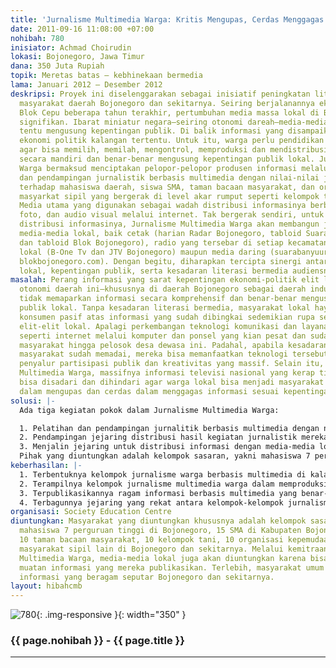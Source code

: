 ```yaml
---
title: 'Jurnalisme Multimedia Warga: Kritis Mengupas, Cerdas Menggagas'
date: 2011-09-16 11:08:00 +07:00
nohibah: 780
inisiator: Achmad Choirudin
lokasi: Bojonegoro, Jawa Timur
dana: 350 Juta Rupiah
topik: Meretas batas – kebhinekaan bermedia
lama: Januari 2012 – Desember 2012
deskripsi: Proyek ini diselenggarakan sebagai inisiatif peningkatan literasi bermedia
  masyarakat daerah Bojonegoro dan sekitarnya. Seiring berjalanannya eksploitasi migas
  Blok Cepu beberapa tahun terakhir, pertumbuhan media massa lokal di Bojonegoro tampak
  signifikan. Ibarat miniatur negara—seiring otonomi dareah—media-media lokal belum
  tentu mengusung kepentingan publik. Di balik informasi yang disampaikan, sarat kepentingan
  ekonomi politik kalangan tertentu. Untuk itu, warga perlu pendidikan literasi media
  agar bisa memilih, memilah, mengontrol, memproduksi dan mendistribusikan informasi
  secara mandiri dan benar-benar mengusung kepentingan publik lokal. Jurnalisme Multimedia
  Warga bermaksud menciptakan pelopor-pelopor produsen informasi melalui pelatihan
  dan pendampingan jurnalistik berbasis multimedia dengan nilai-nilai jurnalisme,
  terhadap mahasiswa daerah, siswa SMA, taman bacaan masyarakat, dan organisasi-organisasi
  masyarkat sipil yang bergerak di level akar rumput seperti kelompok tani dan pemuda.
  Media utama yang digunakan sebagai wadah distribusi informasinya berbentuk tulisan,
  foto, dan audio visual melalui internet. Tak bergerak sendiri, untuk memassifkan
  distribusi informasinya, Jurnalisme Multimedia Warga akan membangun jejaring dengan
  media-media lokal, baik cetak (harian Radar Bojonegoro, tabloid Suara Banyuurip
  dan tabloid Blok Bojonegoro), radio yang tersebar di setiap kecamatan, televisi-televisi
  lokal (B-One Tv dan JTV Bojonegoro) maupun media daring (suarabanyuurip.com dan
  blokbojonegoro.com). Dengan begitu, diharapkan tercipta sinergi antara media massa
  lokal, kepentingan publik, serta kesadaran literasi bermedia audiensnya.
masalah: Perang informasi yang sarat kepentingan ekonomi-politik elit lokal di era
  otonomi daerah ini—khususnya di daerah Bojonegoro sebagai daerah industri Migas—kerap
  tidak memaparkan informasi secara komprehensif dan benar-benar mengusung kepentingan
  publik lokal. Tanpa kesadaran literasi bermedia, masyarakat lokal haya akan menjadi
  konsumen pasif atas informasi yang sudah dibingkai sedemikian rupa sesuai kepentingan
  elit-elit lokal. Apalagi perkembangan teknologi komunikasi dan layanan informasi
  seperti internet melalui komputer dan ponsel yang kian pesat dan sudah dimiliki
  masyarakat hingga pelosok desa dewasa ini. Padahal, apabila kesadaran literasi media
  masyarakat sudah memadai, mereka bisa memanfaatkan teknologi tersebut sebagai media
  penyalur partisipasi publik dan kreativitas yang massif. Selain itu, dengan Jurnalisme
  Multimedia Warga, massifnya informasi televisi nasional yang kerap tidak mendidik
  bisa disadari dan dihindari agar warga lokal bisa menjadi masyarakat yang kritis
  dalam mengupas dan cerdas dalam menggagas informasi sesuai kepentingan publik.
solusi: |-
  Ada tiga kegiatan pokok dalam Jurnalisme Multimedia Warga:

  1. Pelatihan dan pendampingan jurnalitik berbasis multimedia dengan nilai-nilai jurnalisme, bagi kalangan potensial di daerah Bojonegoro dan sekitarnya, yakni mahasiswa, siswa SMA sederajat, anggota/pengurus taman bacaan masyarakat(TBM), organisasi masyarakat sipil (OMS) di level akar rumput seperti kelompok tani dan pemuda. Masing-masing kelompok sasaran akan dilatih bagaimana memproduksi informasi sesuai kaidah jurnalisme baik dalam bentuk tulis, foto, maupun audio visual selama satu bulan secara bergiliran.
  2. Pendampingan jejaring distribusi hasil kegiatan jurnalistik mereka selama 10 bulan melalui penayangan media daring.
  3. Menjalin jejaring untuk distribusi informasi dengan media-media lokal.
  Pihak yang diuntungkan adalah kelompok sasaran, yakni mahasiswa 7 perguruan tinggi di Bojonegoro, 15 SMA di Kabupaten Bojonegoro dan sekitarnya, 10 taman bacaan masyarakat, 10 kelompok tani, 10 organisasi kepemudaan, dan 10 organsisai masyarakat sipil lain di Bojonegoro dan sekitarnya. Melalui kemitraan dengan Jurnalisme Multimedia Warga, media-media lokal juga akan diuntungkan karena bisa memperkaya muatan informasi yang mereka publikasikan. Terlebih, masyarakat umum bisa mengakses informasi yang beragam seputar Bojonegoro dan sekitarnya.
keberhasilan: |-
  1. Terbentuknya kelompok jurnalisme warga berbasis multimedia di kalangan mahasiswa, siswa SMA sederajat , anggota/pengurus TBM, organisasi masyarakat sipil di level akar rumput seperti kelompok tani dan pemuda;
  2. Terampilnya kelompok jurnalisme multimedia warga dalam memproduksi informasi berbasis jurnalisme dalam bentuk tulis, foto, dan audio visual, sekaligus mengunggahnya di media daring yang akah dibentuk;
  3. Terpublikasikannya ragam informasi berbasis multimedia yang benar-benar mengusung kepentingan publik lokal, terutama dari bidang pendidikan, kesehatan, ekonomi dan Migas;
  4. Terbagunnya jejaring yang rekat antara kelompok-kelompok jurnalisme multimedia warga secara internal maupun dengan media-media lokal.
organisasi: Society Education Centre
diuntungkan: Masyarakat yang diuntungkan khususnya adalah kelompok sasaran, yakni
  mahasiswa 7 perguruan tinggi di Bojonegoro, 15 SMA di Kabupaten Bojonegoro dan sekitarnya,
  10 taman bacaan masyarakat, 10 kelompok tani, 10 organisasi kepemudaan, dan 10 organsisai
  masyarakat sipil lain di Bojonegoro dan sekitarnya. Melalui kemitraan dengan Jurnalisme
  Multimedia Warga, media-media lokal juga akan diuntungkan karena bisa memperkaya
  muatan informasi yang mereka publikasikan. Terlebih, masyarakat umum bisa mengakses
  informasi yang beragam seputar Bojonegoro dan sekitarnya.
layout: hibahcmb
---
```


![780](/static/img/hibahcmb/780.png){: .img-responsive }{: width="350" }

### {{ page.nohibah }} - {{ page.title }}

---
